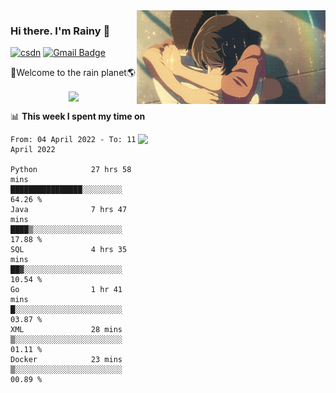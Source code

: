 <img  align='right' height="150" src="https://github.com/LikeRainDay/LikeRainDay/blob/master/pic/img_rain_1.gif?raw=true">



### Hi there. I'm Rainy :lemon:

[![csdn](https://img.shields.io/badge/-csdn-c14438?style=flat-square&logo=c&logoColor=white)](https://blog.csdn.net/qq_15807167)
[![Gmail Badge](https://img.shields.io/badge/-gmail-c14438?style=flat-square&logo=Gmail&logoColor=white&link=mailto:houshuai0816@gmail.com)](mailto:houshuai0816@gmail.com)

🚀Welcome to the rain planet🌎

<center>
<img align='center'  src="https://source.unsplash.com/random/1200x600">
</center>

📊 **This week I spent my time on**

<img align='right'   width="300" src="https://github-readme-stats.vercel.app/api?username=LikeRainDay&show_icons=true&title_color=fff&icon_color=79ff97&text_color=9f9f9f&bg_color=151515">

<!--START_SECTION:waka-->

```text
From: 04 April 2022 - To: 11 April 2022

Python            27 hrs 58 mins  ████████████████░░░░░░░░░   64.26 %
Java              7 hrs 47 mins   ████▒░░░░░░░░░░░░░░░░░░░░   17.88 %
SQL               4 hrs 35 mins   ██▓░░░░░░░░░░░░░░░░░░░░░░   10.54 %
Go                1 hr 41 mins    █░░░░░░░░░░░░░░░░░░░░░░░░   03.87 %
XML               28 mins         ▒░░░░░░░░░░░░░░░░░░░░░░░░   01.11 %
Docker            23 mins         ▒░░░░░░░░░░░░░░░░░░░░░░░░   00.89 %
```

<!--END_SECTION:waka-->
